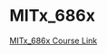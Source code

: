 # MITx_686x
[MITx_686x Course Link](https://courses.edx.org/courses/course-v1:MITx+6.86x+1T2019/course/#block-v1:MITx+6.86x+1T2019+type@sequential+block@u0s1_overview)
